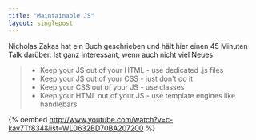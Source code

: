 ```yaml
---
title: "Maintainable JS"
layout: singlepost
---
```


Nicholas Zakas hat ein Buch geschrieben und hält hier einen 45 Minuten Talk darüber. Ist ganz interessant, wenn auch nicht viel Neues.

>* Keep your JS out of your HTML - use dedicated .js files
>* Keep your JS out of your CSS - just don't do it
>* Keep your CSS out of your JS - use classes
>* Keep your HTML out of your JS - use template engines like handlebars

{% oembed http://www.youtube.com/watch?v=c-kav7Tf834&list=WL0632BD70BA207200 %}
